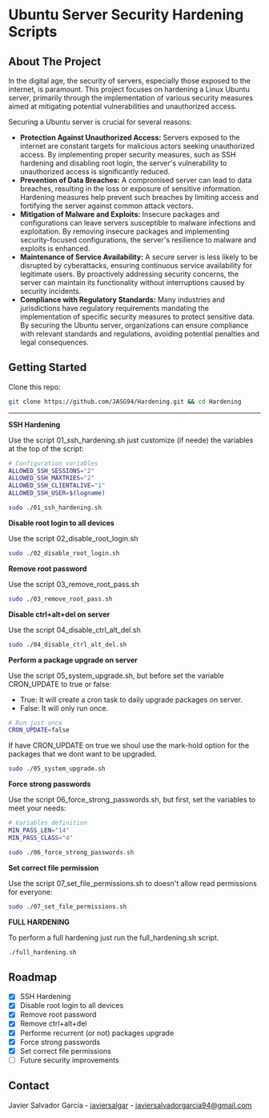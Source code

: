# Ubuntu Server Security Hardening Scripts

## About The Project
In the digital age, the security of servers, especially those exposed to the internet, is paramount. This project focuses on hardening a Linux Ubuntu server, primarily through the implementation of various security measures aimed at mitigating potential vulnerabilities and unauthorized access.

Securing a Ubuntu server is crucial for several reasons:

* **Protection Against Unauthorized Access:** Servers exposed to the internet are constant targets for malicious actors seeking unauthorized access. By implementing proper security measures, such as SSH hardening and disabling root login, the server's vulnerability to unauthorized access is significantly reduced.
* **Prevention of Data Breaches:** A compromised server can lead to data breaches, resulting in the loss or exposure of sensitive information. Hardening measures help prevent such breaches by limiting access and fortifying the server against common attack vectors.
* **Mitigation of Malware and Exploits:** Insecure packages and configurations can leave servers susceptible to malware infections and exploitation. By removing insecure packages and implementing security-focused configurations, the server's resilience to malware and exploits is enhanced.
* **Maintenance of Service Availability:** A secure server is less likely to be disrupted by cyberattacks, ensuring continuous service availability for legitimate users. By proactively addressing security concerns, the server can maintain its functionality without interruptions caused by security incidents.
* **Compliance with Regulatory Standards:** Many industries and jurisdictions have regulatory requirements mandating the implementation of specific security measures to protect sensitive data. By securing the Ubuntu server, organizations can ensure compliance with relevant standards and regulations, avoiding potential penalties and legal consequences.


## Getting Started

Clone this repo:
```bash
git clone https://github.com/JASG94/Hardening.git && cd Hardening
```
---

**SSH Hardening**

Use the script 01_ssh_hardening.sh just customize (if neede) the variables at the top of the script:

```bash
# Configuration variables
ALLOWED_SSH_SESSIONS="2"
ALLOWED_SSH_MAXTRIES="2"
ALLOWED_SSH_CLIENTALIVE="1"
ALLOWED_SSH_USER=$(logname)
```
```bash
sudo ./01_ssh_hardening.sh
```

**Disable root login to all devices**

Use the script 02_disable_root_login.sh 
```bash
sudo ./02_disable_root_login.sh
```

**Remove root password**

Use the script 03_remove_root_pass.sh
```bash
sudo ./03_remove_root_pass.sh
```

**Disable ctrl+alt+del on server**

Use the script 04_disable_ctrl_alt_del.sh
```bash
sudo ./04_disable_ctrl_alt_del.sh
```

**Perform a package upgrade on server**

Use the script 05_system_upgrade.sh, but before set the variable CRON_UPDATE to true or false:
* True: It will create a cron task to daily upgrade packages on server.
* False: It will only run once.
```bash
# Run just once
CRON_UPDATE=false
```
If have CRON_UPDATE on true we shoul use the mark-hold option for the packages that we dont want to be upgraded.

```bash
sudo ./05_system_upgrade.sh
```

**Force strong passwords**

Use the script 06_force_strong_passwords.sh, but first, set the variables to meet your needs:

```bash
# Variables definition
MIN_PASS_LEN="14"
MIN_PASS_CLASS="4"
```

```bash
sudo ./06_force_strong_passwords.sh
```

**Set correct file permission**

Use the script 07_set_file_permissions.sh to doesn't allow read permissions for everyone:

```bash
sudo ./07_set_file_permissions.sh
```

**FULL HARDENING**

To perform a full hardening just run the full_hardening.sh script.
```bash
./full_hardening.sh
```

## Roadmap

- [x] SSH Hardening
- [x] Disable root login to all devices
- [x] Remove root password
- [x] Remove ctrl+alt+del
- [x] Performe recurrent (or not) packages upgrade
- [x] Force strong passwords
- [x] Set correct file permissions
- [ ] Future security improvements

## Contact

Javier Salvador García - [javiersalgar](https://www.linkedin.com/in/javiersalgar/) - javiersalvadorgarcia94@gmail.com



